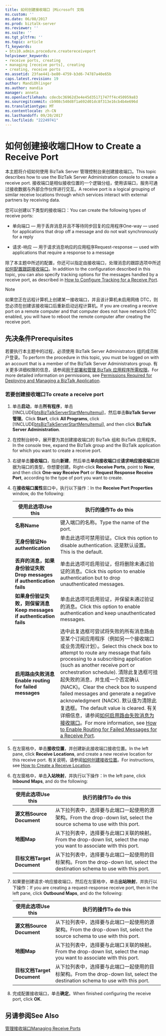 ```yaml
---
title: 如何创建接收端口 |Microsoft 文档
ms.custom: ''
ms.date: 06/08/2017
ms.prod: biztalk-server
ms.reviewer: ''
ms.suite: ''
ms.tgt_pltfrm: ''
ms.topic: article
f1_keywords:
- bts10.admin.procedure.createreceiveport
helpviewer_keywords:
- receive ports, creating
- managing [receive ports], creating
- creating, receive ports
ms.assetid: 23fae441-be80-4759-b3d6-74787a40e65b
caps.latest.revision: 19
author: MandiOhlinger
ms.author: mandia
manager: anneta
ms.openlocfilehash: cdecbc36962d3e4e45d35171747ff4c450959a83
ms.sourcegitcommit: cb908c540d8f1a692d01dc8f313e16cb4b4e696d
ms.translationtype: MT
ms.contentlocale: zh-CN
ms.lasthandoff: 09/20/2017
ms.locfileid: "22249741"
---
```

# <a name="how-to-create-a-receive-port"></a><span data-ttu-id="a2d43-102">如何创建接收端口</span><span class="sxs-lookup"><span data-stu-id="a2d43-102">How to Create a Receive Port</span></span>
<span data-ttu-id="a2d43-103">本主题将介绍如何使用 BizTalk Server 管理控制台来创建接收端口。</span><span class="sxs-lookup"><span data-stu-id="a2d43-103">This topic describes how to use the BizTalk Server Administration console to create a receive port.</span></span> <span data-ttu-id="a2d43-104">接收端口是相似接收位置的一个逻辑分组，使用该端口，服务可通过接收数据与外部合作伙伴进行交互。</span><span class="sxs-lookup"><span data-stu-id="a2d43-104">A receive port is a logical grouping of similar receive locations through which services interact with external partners by receiving data.</span></span>  
  
 <span data-ttu-id="a2d43-105">您可以创建以下类型的接收端口：</span><span class="sxs-lookup"><span data-stu-id="a2d43-105">You can create the following types of receive ports:</span></span>  
  
-   <span data-ttu-id="a2d43-106">单向端口 — 用于丢弃消息并且不等待同步回复的应用程序</span><span class="sxs-lookup"><span data-stu-id="a2d43-106">One-way — used for applications that drop off a message and do not wait synchronously for a reply</span></span>  
  
-   <span data-ttu-id="a2d43-107">请求-响应 — 用于请求消息响应的应用程序</span><span class="sxs-lookup"><span data-stu-id="a2d43-107">Request-response — used with applications that require a response to a message</span></span>  
  
 <span data-ttu-id="a2d43-108">除了本主题中所述的配置，你还可以指定由接收端口，处理消息的跟踪选项中所述[如何配置跟踪接收端口](../core/how-to-configure-tracking-for-a-receive-port.md)。</span><span class="sxs-lookup"><span data-stu-id="a2d43-108">In addition to the configuration described in this topic, you can also specify tracking options for the messages handled by a receive port, as described in [How to Configure Tracking for a Receive Port](../core/how-to-configure-tracking-for-a-receive-port.md).</span></span>  
  
> [!NOTE]
>  <span data-ttu-id="a2d43-109">如果您正在远程计算机上创建某一接收端口，并且该计算机未启用网络 DTC，则您必须在创建该接收端口后重新启动远程计算机。</span><span class="sxs-lookup"><span data-stu-id="a2d43-109">If you are creating a receive port on a remote computer and that computer does not have network DTC enabled, you will have to reboot the remote computer after creating the receive port.</span></span>  
  
## <a name="prerequisites"></a><span data-ttu-id="a2d43-110">先决条件</span><span class="sxs-lookup"><span data-stu-id="a2d43-110">Prerequisites</span></span>  
 <span data-ttu-id="a2d43-111">若要执行本主题中的过程，必须使用 BizTalk Server Administrators 组的成员帐户登录。</span><span class="sxs-lookup"><span data-stu-id="a2d43-111">To perform the procedure in this topic, you must be logged on with an account that is a member of the BizTalk Server Administrators group.</span></span> <span data-ttu-id="a2d43-112">有关更多详细权限的信息，请参阅[用于部署和管理 BizTalk 应用程序所需权限](../core/permissions-required-for-deploying-and-managing-a-biztalk-application.md)。</span><span class="sxs-lookup"><span data-stu-id="a2d43-112">For more detailed information on permissions, see [Permissions Required for Deploying and Managing a BizTalk Application](../core/permissions-required-for-deploying-and-managing-a-biztalk-application.md).</span></span>  
  
### <a name="to-create-a-receive-port"></a><span data-ttu-id="a2d43-113">若要创建接收端口</span><span class="sxs-lookup"><span data-stu-id="a2d43-113">To create a receive port</span></span>  
  
1.  <span data-ttu-id="a2d43-114">单击**启动**，单击**所有程序**，单击[!INCLUDE[btsBizTalkServerStartMenuItemui](../includes/btsbiztalkserverstartmenuitemui-md.md)]，然后单击**BizTalk Server 管理**。</span><span class="sxs-lookup"><span data-stu-id="a2d43-114">Click **Start**, click **All Programs**, click [!INCLUDE[btsBizTalkServerStartMenuItemui](../includes/btsbiztalkserverstartmenuitemui-md.md)], and then click **BizTalk Server Administration**.</span></span>  
  
2.  <span data-ttu-id="a2d43-115">在控制台树中，展开要为其创建接收端口的 BizTalk 组和 BizTalk 应用程序。</span><span class="sxs-lookup"><span data-stu-id="a2d43-115">In the console tree, expand the BizTalk group and the BizTalk application for which you want to create a receive port.</span></span>  
  
3.  <span data-ttu-id="a2d43-116">右键单击**接收端口**，指向**新建**，然后单击**单向接收端口**或**请求响应接收端口**根据为端口的类型，你想要创建。</span><span class="sxs-lookup"><span data-stu-id="a2d43-116">Right-click **Receive Ports**, point to **New**, and then click **One-way Receive Port** or **Request Response Receive Port**, according to the type of port you want to create.</span></span>  
  
4.  <span data-ttu-id="a2d43-117">在**接收端口属性**窗口中，执行以下操作：</span><span class="sxs-lookup"><span data-stu-id="a2d43-117">In the **Receive Port Properties** window, do the following:</span></span>  
  
    |<span data-ttu-id="a2d43-118">使用此选项</span><span class="sxs-lookup"><span data-stu-id="a2d43-118">Use this</span></span>|<span data-ttu-id="a2d43-119">执行的操作</span><span class="sxs-lookup"><span data-stu-id="a2d43-119">To do this</span></span>|  
    |--------------|----------------|  
    |<span data-ttu-id="a2d43-120">**名称**</span><span class="sxs-lookup"><span data-stu-id="a2d43-120">**Name**</span></span>|<span data-ttu-id="a2d43-121">键入端口的名称。</span><span class="sxs-lookup"><span data-stu-id="a2d43-121">Type the name of the port.</span></span>|  
    |<span data-ttu-id="a2d43-122">**无身份验证**</span><span class="sxs-lookup"><span data-stu-id="a2d43-122">**No authentication**</span></span>|<span data-ttu-id="a2d43-123">单击此选项可禁用验证。</span><span class="sxs-lookup"><span data-stu-id="a2d43-123">Click this option to disable authentication.</span></span> <span data-ttu-id="a2d43-124">这是默认设置。</span><span class="sxs-lookup"><span data-stu-id="a2d43-124">This is the default.</span></span>|  
    |<span data-ttu-id="a2d43-125">**丢弃的消息，如果身份验证失败**</span><span class="sxs-lookup"><span data-stu-id="a2d43-125">**Drop messages if authentication fails**</span></span>|<span data-ttu-id="a2d43-126">单击此选项可启用验证，但将删除未通过验证的消息。</span><span class="sxs-lookup"><span data-stu-id="a2d43-126">Click this option to enable authentication but to drop unauthenticated messages.</span></span>|  
    |<span data-ttu-id="a2d43-127">**如果身份验证失败，则保留消息**</span><span class="sxs-lookup"><span data-stu-id="a2d43-127">**Keep messages if authentication fails**</span></span>|<span data-ttu-id="a2d43-128">单击此选项可启用验证，并保留未通过验证的消息。</span><span class="sxs-lookup"><span data-stu-id="a2d43-128">Click this option to enable authentication and keep unauthenticated messages.</span></span>|  
    |<span data-ttu-id="a2d43-129">**启用路由失败消息**</span><span class="sxs-lookup"><span data-stu-id="a2d43-129">**Enable routing for failed messages**</span></span>|<span data-ttu-id="a2d43-130">选中此复选框可尝试将失败的所有消息路由至某个订阅应用程序（例如另一个接收端口或业务流程计划）。</span><span class="sxs-lookup"><span data-stu-id="a2d43-130">Select this check box to attempt to route any message that fails processing to a subscribing application (such as another receive port or orchestration schedule).</span></span> <span data-ttu-id="a2d43-131">清除此复选框可挂起失败的消息，并生成一个否定确认 (NACK)。</span><span class="sxs-lookup"><span data-stu-id="a2d43-131">Clear the check box to suspend failed messages and generate a negative acknowledgment (NACK).</span></span> <span data-ttu-id="a2d43-132">默认值为清除此复选框。</span><span class="sxs-lookup"><span data-stu-id="a2d43-132">The default value is cleared.</span></span> <span data-ttu-id="a2d43-133">有关详细信息，请参阅[如何启用路由失败消息为接收端口](../core/how-to-enable-routing-for-failed-messages-for-a-receive-port.md)。</span><span class="sxs-lookup"><span data-stu-id="a2d43-133">For more information, see [How to Enable Routing for Failed Messages for a Receive Port](../core/how-to-enable-routing-for-failed-messages-for-a-receive-port.md).</span></span>|  
  
5.  <span data-ttu-id="a2d43-134">在左窗格中，单击**接收位置**，并创建新此接收端口接收位置。</span><span class="sxs-lookup"><span data-stu-id="a2d43-134">In the left pane, click **Receive Locations**, and create a new receive location for this receive port.</span></span> <span data-ttu-id="a2d43-135">有关说明，请参阅[如何创建接收位置](../core/how-to-create-a-receive-location.md)。</span><span class="sxs-lookup"><span data-stu-id="a2d43-135">For instructions, see [How to Create a Receive Location](../core/how-to-create-a-receive-location.md).</span></span>  
  
6.  <span data-ttu-id="a2d43-136">在左窗格中，单击**入站映射**，并执行以下操作：</span><span class="sxs-lookup"><span data-stu-id="a2d43-136">In the left pane, click **Inbound Maps**, and do the following:</span></span>  
  
    |<span data-ttu-id="a2d43-137">使用此选项</span><span class="sxs-lookup"><span data-stu-id="a2d43-137">Use this</span></span>|<span data-ttu-id="a2d43-138">执行的操作</span><span class="sxs-lookup"><span data-stu-id="a2d43-138">To do this</span></span>|  
    |--------------|----------------|  
    |<span data-ttu-id="a2d43-139">**源文档**</span><span class="sxs-lookup"><span data-stu-id="a2d43-139">**Source Document**</span></span>|<span data-ttu-id="a2d43-140">从下拉列表中，选择要与此端口一起使用的源架构。</span><span class="sxs-lookup"><span data-stu-id="a2d43-140">From the drop-down list, select the source schema to use with this port.</span></span>|  
    |<span data-ttu-id="a2d43-141">**地图**</span><span class="sxs-lookup"><span data-stu-id="a2d43-141">**Map**</span></span>|<span data-ttu-id="a2d43-142">从下拉列表中，选择要与此端口关联的映射。</span><span class="sxs-lookup"><span data-stu-id="a2d43-142">From the drop-down list, select the map you want to associate with this port.</span></span>|  
    |<span data-ttu-id="a2d43-143">**目标文档**</span><span class="sxs-lookup"><span data-stu-id="a2d43-143">**Target Document**</span></span>|<span data-ttu-id="a2d43-144">从下拉列表中，选择要与此端口一起使用的目标架构。</span><span class="sxs-lookup"><span data-stu-id="a2d43-144">From the drop-down list, select the destination schema to use with this port.</span></span>|  
  
7.  <span data-ttu-id="a2d43-145">如果要创建请求-响应接收端口，然后在左窗格中，单击**出站映射**，并执行以下操作：</span><span class="sxs-lookup"><span data-stu-id="a2d43-145">If you are creating a request-response receive port, then in the left pane, click **Outbound Maps**, and do the following:</span></span>  
  
    |<span data-ttu-id="a2d43-146">使用此选项</span><span class="sxs-lookup"><span data-stu-id="a2d43-146">Use this</span></span>|<span data-ttu-id="a2d43-147">执行的操作</span><span class="sxs-lookup"><span data-stu-id="a2d43-147">To do this</span></span>|  
    |--------------|----------------|  
    |<span data-ttu-id="a2d43-148">**源文档**</span><span class="sxs-lookup"><span data-stu-id="a2d43-148">**Source Document**</span></span>|<span data-ttu-id="a2d43-149">从下拉列表中，选择要与此端口一起使用的源架构。</span><span class="sxs-lookup"><span data-stu-id="a2d43-149">From the drop-down list, select the source schema to use with this port.</span></span>|  
    |<span data-ttu-id="a2d43-150">**地图**</span><span class="sxs-lookup"><span data-stu-id="a2d43-150">**Map**</span></span>|<span data-ttu-id="a2d43-151">从下拉列表中，选择要与此端口关联的映射。</span><span class="sxs-lookup"><span data-stu-id="a2d43-151">From the drop-down list, select the map you want to associate with this port.</span></span>|  
    |<span data-ttu-id="a2d43-152">**目标文档**</span><span class="sxs-lookup"><span data-stu-id="a2d43-152">**Target Document**</span></span>|<span data-ttu-id="a2d43-153">从下拉列表中，选择要与此端口一起使用的目标架构。</span><span class="sxs-lookup"><span data-stu-id="a2d43-153">From the drop-down list, select the destination schema to use with this port.</span></span>|  
  
8.  <span data-ttu-id="a2d43-154">完成配置接收端口，单击**确定**。</span><span class="sxs-lookup"><span data-stu-id="a2d43-154">When finished configuring the receive port, click **OK**.</span></span>  
  
## <a name="see-also"></a><span data-ttu-id="a2d43-155">另请参阅</span><span class="sxs-lookup"><span data-stu-id="a2d43-155">See Also</span></span>  
 [<span data-ttu-id="a2d43-156">管理接收端口</span><span class="sxs-lookup"><span data-stu-id="a2d43-156">Managing Receive Ports</span></span>](../core/managing-receive-ports.md)